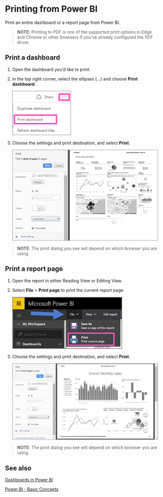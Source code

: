 ﻿<properties
   pageTitle="Print a dashboard, print a report"
   description="Printing a dashboard or report from Power BI."
   services="powerbi"
   documentationCenter=""
   authors="mihart"
   manager="mblythe"
   editor=""
   tags=""/>

<tags
   ms.service="powerbi"
   ms.devlang="NA"
   ms.topic="article"
   ms.tgt_pltfrm="NA"
   ms.workload="powerbi"
   ms.date="12/21/2015"
   ms.author="mihart"/>

# Printing from Power BI

Print an entire dashboard or a report page from Power BI.  

>**NOTE**:  Printing to PDF is one of the supported print options in Edge and Chrome or other browsers if you've already configured the PDF driver.   

## Print a dashboard

1. Open the dashboard you'd like to print.

2. In the top right corner, select the ellipses (...) and choose **Print dashboard**.

    ![](media/powerbi-service-print/pbi_print_dash_ellipses.png)

3. Choose the settings and print destination, and select **Print**.

    ![](media/powerbi-service-print/pbi_print_dash_new2.png)

  > **NOTE**: The print dialog you see will depend on which browser you are using.

## Print a report page

1. Open the report in either Reading View or Editing View.

2. Select **File** > **Print page** to print the current report page.

    ![](media/powerbi-service-print/pbi_print_report_file.png)

2. Choose the settings and print destination, and select **Print**.

    ![](media/powerbi-service-print/pbi_print_report_new.png)

  > **NOTE**: The print dialog you see will depend on which browser you are using.

## See also

[Dashboards in Power BI](powerbi-service-dashboards.md)

[Power BI - Basic Concepts](powerbi-service-basic-concepts.md)
